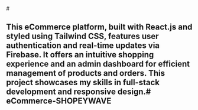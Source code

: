 #<h2>This eCommerce platform, built with React.js and styled using Tailwind CSS, features user authentication and real-time updates via Firebase. It offers an intuitive shopping experience and an admin dashboard for efficient management of products and orders. This project showcases my skills in full-stack development and responsive design.# eCommerce-SHOPEYWAVE<h2>
